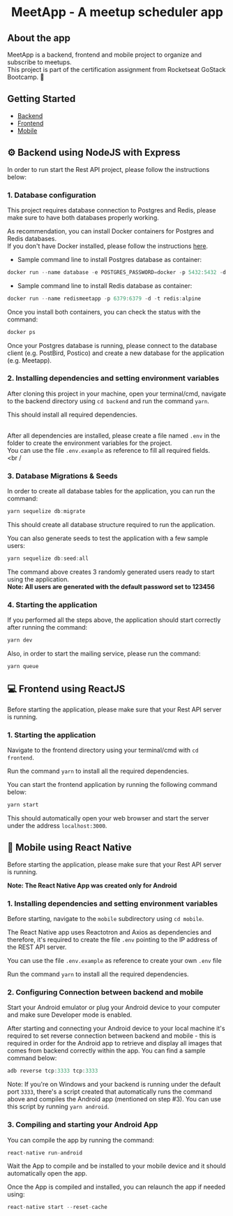 <h1 align="center">
  MeetApp - A meetup scheduler app
</h1>

## About the app

MeetApp is a backend, frontend and mobile project to organize and subscribe to meetups. <br/>
This project is part of the certification assignment from Rocketseat GoStack Bootcamp. :rocket:

## Getting Started

- <a href="#-backend-using-nodejs-with-express">Backend</a>
- <a href="#computer-frontend-using-reactjs">Frontend</a>
- <a href="#iphone-mobile-using-react-native">Mobile</a>

## ⚙️ Backend using NodeJS with Express

In order to run start the Rest API project, please follow the instructions below:

### 1. Database configuration

This project requires database connection to Postgres and Redis, please make sure to have both databases properly working. <br />

As recommendation, you can install Docker containers for Postgres and Redis databases. <br />
If you don't have Docker installed, please follow the instructions [here](https://docs.docker.com/install/).

- Sample command line to install Postgres database as container:

```js
docker run --name database -e POSTGRES_PASSWORD=docker -p 5432:5432 -d postgres:11
```

- Sample command line to install Redis database as container:

```js
docker run --name redismeetapp -p 6379:6379 -d -t redis:alpine
```

Once you install both containers, you can check the status with the command:

```js
docker ps
```

Once your Postgres database is running, please connect to the database client (e.g. PostBird, Postico) and create a new database for the application (e.g. Meetapp).

### 2. Installing dependencies and setting environment variables

After cloning this project in your machine, open your terminal/cmd, navigate to the backend directory using `cd backend` and run the command `yarn`. <br />

This should install all required dependencies. <br /><br />

After all dependencies are installed, please create a file named `.env` in the folder to create the environment variables for the project. <br />
You can use the file `.env.example` as reference to fill all required fields. <br /><br /

### 3. Database Migrations & Seeds

In order to create all database tables for the application, you can run the command:

```js
yarn sequelize db:migrate
```

This should create all database structure required to run the application. <br />

You can also generate seeds to test the application with a few sample users:

```js
yarn sequelize db:seed:all
```

The command above creates 3 randomly generated users ready to start using the application. <br />
**Note: All users are generated with the default password set to 123456**

### 4. Starting the application

If you performed all the steps above, the application should start correctly after running the command:

```js
yarn dev
```

Also, in order to start the mailing service, please run the command:

```js
yarn queue
```

## :computer: Frontend using ReactJS

Before starting the application, please make sure that your Rest API server is running.

### 1. Starting the application

Navigate to the frontend directory using your terminal/cmd with `cd frontend`. <br />

Run the command `yarn` to install all the required dependencies. <br />

You can start the frontend application by running the following command below:

```js
yarn start
```

This should automatically open your web browser and start the server under the address `localhost:3000`.

## :iphone: Mobile using React Native

Before starting the application, please make sure that your Rest API server is running.

**Note: The React Native App was created only for Android**

### 1. Installing dependencies and setting environment variables

Before starting, navigate to the `mobile` subdirectory using `cd mobile`. <br />

The React Native app uses Reactotron and Axios as dependencies and therefore, it's required to create the file `.env` pointing to the IP address of the REST API server. <br />

You can use the file `.env.example` as reference to create your own `.env` file <br />

Run the command `yarn` to install all the required dependencies. <br />

### 2. Configuring Connection between backend and mobile

Start your Android emulator or plug your Android device to your computer and make sure Developer mode is enabled. <br />

After starting and connecting your Android device to your local machine it's required to set reverse connection between backend and mobile - this is required in order for the Android app to retrieve and display all images that comes from backend correctly within the app. You can find a sample command below:

```js
adb reverse tcp:3333 tcp:3333
```

Note: If you're on Windows and your backend is running under the default port `3333`, there's a script created that automatically runs the command above and compiles the Android app (mentioned on step #3). You can use this script by running `yarn android`.

### 3. Compiling and starting your Android App

You can compile the app by running the command:

```js
react-native run-android
```

Wait the App to compile and be installed to your mobile device and it should automatically open the app. <br />

Once the App is compiled and installed, you can relaunch the app if needed using:

```js
react-native start --reset-cache
```

<br /><br />
